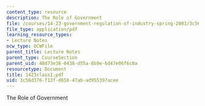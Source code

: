 ```yaml
---
content_type: resource
description: The Role of Government
file: /courses/14-23-government-regulation-of-industry-spring-2003/3c56d376f13fd65647abad955397acee_1423class1.pdf
file_type: application/pdf
learning_resource_types:
- Lecture Notes
ocw_type: OCWFile
parent_title: Lecture Notes
parent_type: CourseSection
parent_uid: 48d73e38-0438-d55a-6b9e-6d47e06f6c0a
resourcetype: Document
title: 1423class1.pdf
uid: 3c56d376-f13f-d656-47ab-ad955397acee
---
```

The Role of Government

